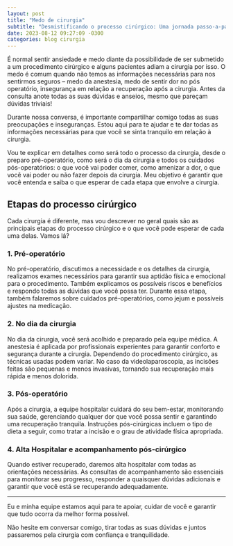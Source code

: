 ```yaml
---
layout: post
title: "Medo de cirurgia"
subtitle: "Desmistificando o processo cirúrgico: Uma jornada passo-a-passo"
date: 2023-08-12 09:27:09 -0300
categories: blog cirurgia
---
```


É normal sentir ansiedade e medo diante da possibilidade de ser submetido a um procedimento cirúrgico e alguns pacientes adiam a cirurgia por isso. O medo é comum quando não temos as informações necessárias para nos sentirmos seguros – medo da anestesia, medo de sentir dor no pós operatório, insegurança em relação a recuperação após a cirurgia. Antes da consulta anote todas as suas dúvidas e anseios, mesmo que pareçam dúvidas triviais!

Durante nossa conversa, é importante compartilhar comigo todas as suas preocupações e inseguranças. Estou aqui para te ajudar e te dar todas as informações necessárias para que você se sinta tranquilo em relação à cirurgia.

Vou te explicar em detalhes como será todo o processo da cirurgia, desde o preparo pré-operatório, como será o dia da cirurgia e todos os cuidados pós-operatórios: o que você vai poder comer, como amenizar a dor, o que você vai poder ou não fazer depois da cirurgia. Meu objetivo é garantir que você entenda e saiba o que esperar de cada etapa que envolve a cirurgia.

## Etapas do processo cirúrgico

Cada cirurgia é diferente, mas vou descrever no geral quais são as principais etapas do processo cirúrgico e o que você pode esperar de cada uma delas. Vamos lá?

### 1. Pré-operatório

No pré-operatório, discutimos a necessidade e os detalhes da cirurgia, realizamos exames necessários para garantir sua aptidão física e emocional para o procedimento. Também explicamos os possíveis riscos e benefícios e respondo todas as dúvidas que você possa ter. Durante essa etapa, também falaremos sobre cuidados pré-operatórios, como jejum e possíveis ajustes na medicação.

### 2. No dia da cirurgia

No dia da cirurgia, você será acolhido e preparado pela equipe médica. A anestesia é aplicada por profissionais experientes para garantir conforto e segurança durante a cirurgia. Dependendo do procedimento cirúrgico, as técnicas usadas podem variar. No caso da videolaparoscopia, as incisões feitas são pequenas e menos invasivas, tornando sua recuperação mais rápida e menos dolorida.

### 3. Pós-operatório

Após a cirurgia, a equipe hospitalar cuidará do seu bem-estar, monitorando sua saúde, gerenciando qualquer dor que você possa sentir e garantindo uma recuperação tranquila. Instruções pós-cirúrgicas incluem o tipo de dieta a seguir, como tratar a incisão e o grau de atividade física apropriada.

### 4. Alta Hospitalar e acompanhamento pós-cirúrgico

Quando estiver recuperado, daremos alta hospitalar com todas as orientações necessárias. As consultas de acompanhamento são essenciais para monitorar seu progresso, responder a quaisquer dúvidas adicionais e garantir que você está se recuperando adequadamente.

---

Eu e minha equipe estamos aqui para te apoiar, cuidar de você e garantir que tudo ocorra da melhor forma possível.

Não hesite em conversar comigo, tirar todas as suas dúvidas e juntos passaremos pela cirurgia com confiança e tranquilidade.
